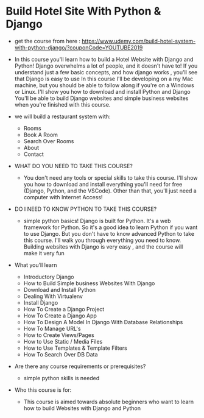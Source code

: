 
# Build Hotel Site With Python & Django

  - get the course from here : https://www.udemy.com/build-hotel-system-with-python-django/?couponCode=YOUTUBE2019
  - In this course you'll learn how to build a Hotel Website with Django and Python!
     Django overwhelms a lot of people, and it doesn't have to! If you understand just a few basic concepts, and how django works , you'll see that Django is easy to use
     In this course I'll be developing on a my Mac machine, but you should be able to follow along if you're on a Windows or Linux.  I'll show you how to download and install Python and Django 
     You'll be able to build Django websites and simple business websites when you're finished with this course.

- we will build a restaurant system with:
   - Rooms
   - Book A Room
   - Search Over Rooms
   - About
   - Contact





- WHAT DO YOU NEED TO TAKE THIS COURSE?
   - You don't need any tools or special skills to take this course. I'll show you how to download and install everything you'll need for free (Django, Python, and the VSCode). 
    Other than that, you'll just need a computer with Internet Access!



- DO I NEED TO KNOW PYTHON TO TAKE THIS COURSE?
   - simple python basics!  Django is built for Python. It's a web framework for Python. So it's a good idea to learn Python if you want to use Django. But you don't have to know advanced Python to take this course. I'll walk you through everything you need to know.
     Building websites with Django is very easy , and the course will make it very fun



- What you’ll learn
   - Introductory Django
   - How to Build Simple business Websites With Django
   - Download and Install Python
   - Dealing With Virtualenv
   - Install Django
   - How To Create a Django Project
   - How To Create a Django App
   - How To Design A Model In Django With Database Relationships
   - How To Manage URL's
   - How to Create Views/Pages
   - How to Use Static / Media Files
   - How to Use Templates & Template Filters
   - How To Search Over DB Data





- Are there any course requirements or prerequisites?
    - simple python skills is needed



- Who this course is for:
   - This course is aimed towards absolute beginners who want to learn how to build Websites with Django and Python

